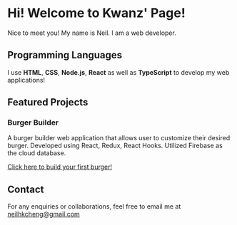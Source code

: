 # Hi! Welcome to Kwanz' Page!
Nice to meet you! My name is Neil. I am a web developer.

## Programming Languages
I use **HTML**, **CSS**, **Node.js**, **React** as well as **TypeScript** to develop my web applications!

## Featured Projects
### Burger Builder
A burger builder web application that allows user to customize their desired burger.
Developed using React, Redux, React Hooks. Utilized Firebase as the cloud database.

<a href="https://react-burger-builder-c0403.firebaseapp.com/">Click here to build your first burger!</a>

## Contact
For any enquiries or collaborations, feel free to email me at neilhkcheng@gmail.com
